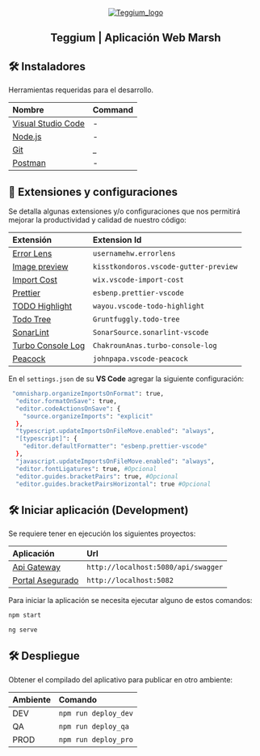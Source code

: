 <p align="center">
  <a href="https://cibergestion.com.mx/" target="blank"><img src="https://teggium.com/assets/img/logo-teggium.png"  alt="Teggium_logo" />
  </a>
</p>

<h2 align="center">Teggium | Aplicación Web Marsh</h2>

## 🛠️ Instaladores

Herramientas requeridas para el desarrollo.

| Nombre                                                            | Command |
| :---------------------------------------------------------------- | :------ |
| [Visual Studio Code](https://code.visualstudio.com/)              | -       |
| [Node.js](https://nodejs.org/dist/v18.16.0/node-v18.16.0-x64.msi) | -       |
| [Git](https://git-scm.com/download/win)                           | \_      |
| [Postman](https://dl.pstmn.io/download/latest/win64)              | -       |

## 📄 Extensiones y configuraciones

Se detalla algunas extensiones y/o configuraciones que nos permitirá mejorar la productividad y calidad de nuestro código:

| Extensión                                                                                                | Extension Id                          |
| :------------------------------------------------------------------------------------------------------- | :------------------------------------ |
| [Error Lens](https://marketplace.visualstudio.com/items?itemName=usernamehw.errorlens)                   | `usernamehw.errorlens`                |
| [Image preview](https://marketplace.visualstudio.com/items?itemName=kisstkondoros.vscode-gutter-preview) | `kisstkondoros.vscode-gutter-preview` |
| [Import Cost](https://marketplace.visualstudio.com/items?itemName=wix.vscode-import-cost)                | `wix.vscode-import-cost`              |
| [Prettier](https://marketplace.visualstudio.com/items?itemName=esbenp.prettier-vscode)                   | `esbenp.prettier-vscode`              |
| [TODO Highlight](https://marketplace.visualstudio.com/items?itemName=wayou.vscode-todo-highlight)        | `wayou.vscode-todo-highlight`         |
| [Todo Tree](https://marketplace.visualstudio.com/items?itemName=Gruntfuggly.todo-tree)                   | `Gruntfuggly.todo-tree`               |
| [SonarLint](https://marketplace.visualstudio.com/items?itemName=SonarSource.sonarlint-vscode)            | `SonarSource.sonarlint-vscode`        |
| [Turbo Console Log](https://marketplace.visualstudio.com/items?itemName=ChakrounAnas.turbo-console-log)  | `ChakrounAnas.turbo-console-log`      |
| [Peacock](https://marketplace.visualstudio.com/items?itemName=johnpapa.vscode-peacock)                   | `johnpapa.vscode-peacock`             |

En el `settings.json` de su **VS Code** agregar la siguiente configuración:

```bash
 "omnisharp.organizeImportsOnFormat": true,
  "editor.formatOnSave": true,
  "editor.codeActionsOnSave": {
    "source.organizeImports": "explicit"
  },
  "typescript.updateImportsOnFileMove.enabled": "always",
  "[typescript]": {
    "editor.defaultFormatter": "esbenp.prettier-vscode"
  },
  "javascript.updateImportsOnFileMove.enabled": "always",
  "editor.fontLigatures": true, #Opcional
  "editor.guides.bracketPairs": true, #Opcional
  "editor.guides.bracketPairsHorizontal": true #Opcional
```

## 🛠️ Iniciar aplicación (Development)

Se requiere tener en ejecución los siguientes proyectos:

| Aplicación                                       | Url                                 |
| :----------------------------------------------- | :---------------------------------- |
| [Api Gateway](http://localhost:5080/api/swagger) | `http://localhost:5080/api/swagger` |
| [Portal Asegurado](http://localhost:5082)        | `http://localhost:5082`             |

Para iniciar la aplicación se necesita ejecutar alguno de estos comandos:

```bash
npm start

ng serve
```

## 🛠️ Despliegue

Obtener el compilado del aplicativo para publicar en otro ambiente:

| Ambiente | Comando              |
| :------- | :------------------- |
| DEV      | `npm run deploy_dev` |
| QA       | `npm run deploy_qa`  |
| PROD     | `npm run deploy_pro` |
